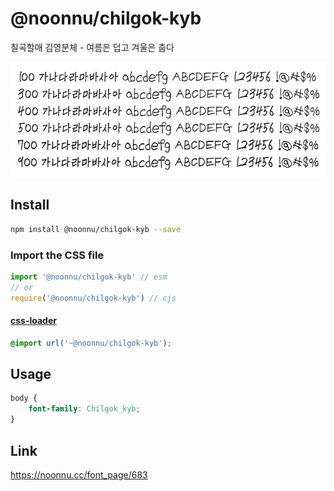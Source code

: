 # @noonnu/chilgok-kyb

칠곡할매 김영분체 - 여름은 덥고 겨울은 춥다

![example](./example.png)

## Install

```bash
npm install @noonnu/chilgok-kyb --save
```

### Import the CSS file

```js
import '@noonnu/chilgok-kyb' // esm
// or
require('@noonnu/chilgok-kyb') // cjs
```

#### [css-loader](https://github.com/webpack-contrib/css-loader)

```css
@import url('~@noonnu/chilgok-kyb');
```

## Usage

```css
body {
    font-family: Chilgok_kyb;
}
```

## Link

https://noonnu.cc/font_page/683

